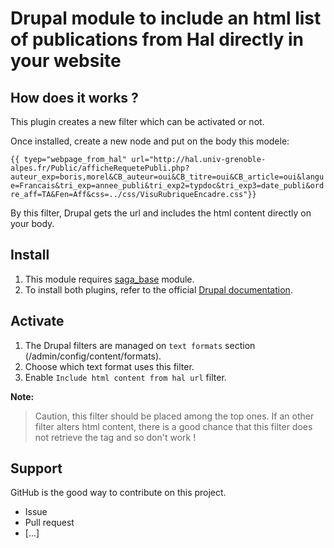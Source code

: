 # Drupal module to include an html list of publications from Hal directly in your website #

## How does it works ? ##

This plugin creates a new filter which can be activated or not.

Once installed, create a new node and put on the body this modele:

`{{ tyep="webpage_from_hal" url="http://hal.univ-grenoble-alpes.fr/Public/afficheRequetePubli.php?auteur_exp=boris,morel&CB_auteur=oui&CB_titre=oui&CB_article=oui&langue=Francais&tri_exp=annee_publi&tri_exp2=typdoc&tri_exp3=date_publi&ordre_aff=TA&Fen=Aff&css=../css/VisuRubriqueEncadre.css"}}`

By this filter, Drupal gets the url and includes the html content directly on your body.

## Install ##
  1. This module requires [saga_base](https://github.com/Saga-UGA/saga_base) module.
  1. To install both plugins, refer to the official [Drupal documentation](https://drupal.org/node/895232).

## Activate ##
  1. The Drupal filters are managed on `text formats` section (/admin/config/content/formats).
  1. Choose which text format uses this filter.
  1. Enable `Include html content from hal url` filter.

**Note:**
> Caution, this filter should be placed among the top ones. If an other filter alters html content, there is a good chance that this filter does not retrieve the tag and so don't work !  
  
## Support ##

GitHub is the good way to contribute on this project.
  - Issue
  - Pull request
  - [...]
